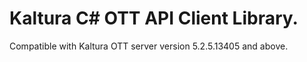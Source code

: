 # Kaltura C# OTT API Client Library.
Compatible with Kaltura OTT server version 5.2.5.13405 and above.
